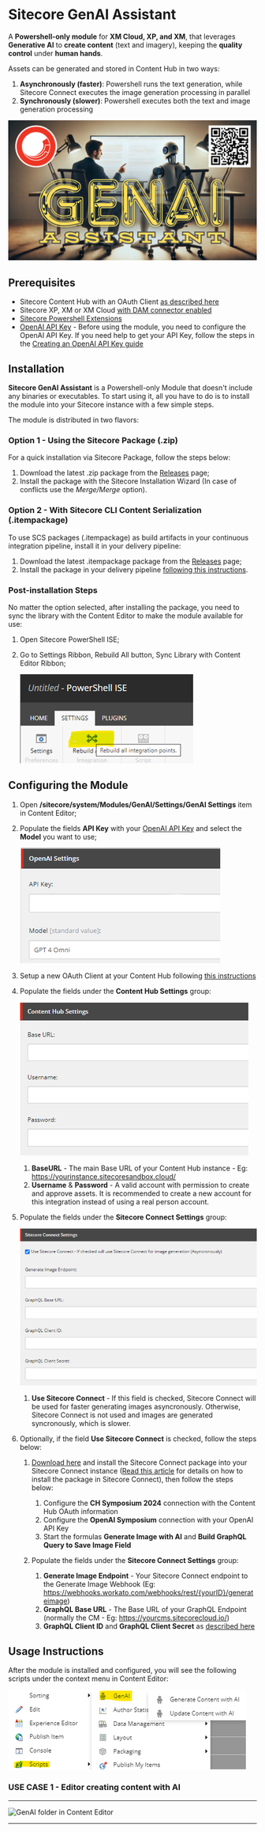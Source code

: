 # Sitecore GenAI Assistant

A **Powershell-only module** for **XM Cloud, XP, and XM**, that leverages **Generative AI** to **create content** (text and imagery), keeping the **quality control** under **human hands**.

Assets can be generated and stored in Content Hub in two ways:

1. **Asynchronously (faster)**: Powershell runs the text generation, while Sitecore Connect executes the image generation processing in parallel
1. **Synchronously (slower)**: Powershell executes both the text and image generation processing

![Sitecore GenAI Assistant](/images/Sitecore-GenAI-Assistant.png)

## Prerequisites

- Sitecore Content Hub with an OAuth Client [as described here](https://doc.sitecore.com/ch/en/users/content-hub/create-an-oauth-client.html)
- Sitecore XP, XM or XM Cloud [with DAM connector enabled](https://doc.sitecore.com/xmc/en/developers/xm-cloud/walkthrough--enabling-the-dam-connector-in-an-environment-deployed-to-xm-cloud.html)
- [Sitecore Powershell Extensions](https://doc.sitecorepowershell.com/installation)
- [OpenAI API Key](CreatingAPIKeys.md) - Before using the module, you need to configure the OpenAI API Key. If you need help to get your API Key, follow the steps in the [Creating an OpenAI API Key guide](CreatingAPIKeys.md)

## Installation

**Sitecore GenAI Assistant** is a Powershell-only Module that doesn't include any binaries or executables. To start using it, all you have to do is to install the module into your Sitecore instance with a few simple steps.

The module is distributed in two flavors:

### Option 1 - Using the Sitecore Package (.zip)

For a quick installation via Sitecore Package, follow the steps below:

1. Download the latest .zip package from the [Releases](https://github.com/peplau/Sitecore-GenAI/releases) page;
1. Install the package with the Sitecore Installation Wizard (In case of conflicts use the _Merge/Merge_ option).

### Option 2 - With Sitecore CLI Content Serialization (.itempackage)

To use SCS packages (.itempackage) as build artifacts in your continuous integration pipeline, install it in your delivery pipeline:

1. Download the latest .itempackage package from the [Releases](https://github.com/peplau/Sitecore-GenAI/releases) page;
1. Install the package in your delivery pipeline [following this instructions](https://doc.sitecore.com/xp/en/developers/104/developer-tools/create-and-install-a-sitecore-content-serialization-package.html#install-an-scs-package-in-your-delivery-pipeline).

### Post-installation Steps

No matter the option selected, after installing the package, you need to sync the library with the Content Editor to make the module available for use:

1. Open Sitecore PowerShell ISE;

1. Go to Settings Ribbon, Rebuild All button, Sync Library with Content Editor Ribbon;

   ![AI Profiler Chunk in Content Editor](/images/Sync-Library-All.png)

## Configuring the Module

1. Open **/sitecore/system/Modules/GenAI/Settings/GenAI Settings** item in Content Editor;

1. Populate the fields **API Key** with your [OpenAI API Key](#prerequisites) and select the **Model** you want to use;

   ![OpenAI Settings](/images/GenAI-Settings-Item.png)

1. Setup a new OAuth Client at your Content Hub following [this instructions](https://doc.sitecore.com/ch/en/developers/cloud-dev/authentication-1286040.html#set-up-oauth-in-content-hub)

1. Populate the fields under the **Content Hub Settings** group:

   ![Content Hub Settings](/images/ContentHub-Settings.png)

   1. **BaseURL** - The main Base URL of your Content Hub instance - Eg: https://yourinstance.sitecoresandbox.cloud/
   1. **Username** & **Password** - A valid account with permission to create and approve assets. It is recommended to create a new account for this integration instead of using a real person account.

1. Populate the fields under the **Sitecore Connect Settings** group:

   ![Sitecore Connect Settings](/images/Sitecore-Connect-Settings.png)

   1. **Use Sitecore Connect** - If this field is checked, Sitecore Connect will be used for faster generating images asyncronously. Otherwise, Sitecore Connect is not used and images are generated syncronously, which is slower.

1. Optionally, if the field **Use Sitecore Connect** is checked, follow the steps below:

   1. [Download here](https://github.com/peplau/Sitecore-GenAI/dist/connect-recipe_genai-symposium-2024.zip) and install the Sitecore Connect package into your Sitecore Connect instance ([Read this article](https://docs.workato.com/recipe-development-lifecycle/import.html) for details on how to install the package in Sitecore Connect), then follow the steps below:
      1. Configure the **CH Symposium 2024** connection with the Content Hub OAuth information
      1. Configure the **OpenAI Symposium** connection with your OpenAI API Key
      1. Start the formulas **Generate Image with AI** and **Build GraphQL Query to Save Image Field**
   1. Populate the fields under the **Sitecore Connect Settings** group:

      1. **Generate Image Endpoint** - Your Sitecore Connect endpoint to the Generate Image Webhook (Eg: https://webhooks.workato.com/webhooks/rest/{yourID}/generateimage)
      1. **GraphQL Base URL** - The Base URL of your GraphQL Endpoint (normally the CM - Eg: https://yourcms.sitecorecloud.io/)
      1. **GraphQL Client ID** and **GraphQL Client Secret** as [described here](https://doc.sitecore.com/xmc/en/developers/xm-cloud/walkthrough--enabling-and-authorizing-requests-to-the-authoring-and-management-api.html#obtain-an-additional-access-token-optional)

## Usage Instructions

After the module is installed and configured, you will see the following scripts under the context menu in Content Editor:

![GenAI folder in Content Editor](/images/Context-Menu.png)

### USE CASE 1 - Editor creating content with AI

<hr/>

![GenAI folder in Content Editor](/images/videos/Editor-Create-Content.gif)

<hr/>
